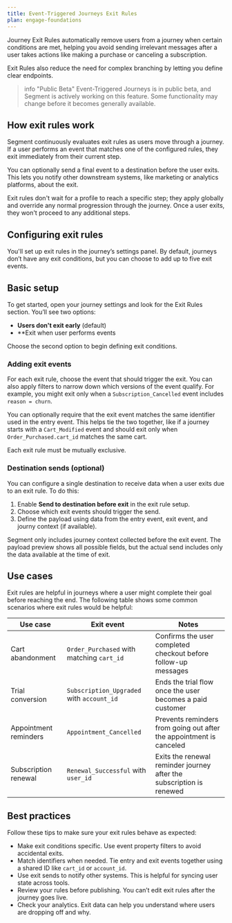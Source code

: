 ```yaml
---
title: Event-Triggered Journeys Exit Rules
plan: engage-foundations
---
```


Journey Exit Rules automatically remove users from a journey when certain conditions are met, helping you avoid sending irrelevant messages after a user takes actions like making a purchase or canceling a subscription. 

Exit Rules also reduce the need for complex branching by letting you define clear endpoints.

> info "Public Beta"
> Event-Triggered Journeys is in public beta, and Segment is actively working on this feature. Some functionality may change before it becomes generally available.

## How exit rules work

Segment continuously evaluates exit rules as users move through a journey. If a user performs an event that matches one of the configured rules, they exit immediately from their current step.

You can optionally send a final event to a destination before the user exits. This lets you notify other downstream systems, like marketing or analytics platforms, about the exit.

Exit rules don't wait for a profile to reach a specific step; they apply globally and override any normal progression through the journey. Once a user exits, they won't proceed to any additional steps.

## Configuring exit rules

You'll set up exit rules in the journey’s settings panel. By default, journeys don’t have any exit conditions, but you can choose to add up to five exit events.

## Basic setup

To get started, open your journey settings and look for the Exit Rules section. You’ll see two options:

- **Users don't exit early** (default)
- **Exit when user performs events

Choose the second option to begin defining exit conditions.

### Adding exit events

For each exit rule, choose the event that should trigger the exit. You can also apply filters to narrow down which versions of the event qualify. For example, you might exit only when a `Subscription_Cancelled` event includes `reason = churn`.

You can optionally require that the exit event matches the same identifier used in the entry event. This helps tie the two together, like if a journey starts with a `Cart_Modified` event and should exit only when `Order_Purchased.cart_id` matches the same cart.

Each exit rule must be mutually exclusive. 

### Destination sends (optional)

You can configure a single destination to receive data when a user exits due to an exit rule. To do this:

1. Enable **Send to destination before exit** in the exit rule setup.
2. Choose which exit events should trigger the send.
3. Define the payload using data from the entry event, exit event, and journy context (if available).

Segment only includes journey context collected before the exit event. The payload preview shows all possible fields, but the actual send includes only the data available at the time of exit.

## Use cases

Exit rules are helpful in journeys where a user might complete their goal before reaching the end. The following table shows some common scenarios where exit rules would be helpful:

| Use case              | Exit event                                | Notes                                                                |
| --------------------- | ----------------------------------------- | -------------------------------------------------------------------- |
| Cart abandonment      | `Order_Purchased` with matching `cart_id` | Confirms the user completed checkout before follow-up messages       |
| Trial conversion      | `Subscription_Upgraded` with `account_id` | Ends the trial flow once the user becomes a paid customer            |
| Appointment reminders | `Appointment_Cancelled`                   | Prevents reminders from going out after the appointment is canceled  |
| Subscription renewal  | `Renewal_Successful` with `user_id`       | Exits the renewal reminder journey after the subscription is renewed |


## Best practices

Follow these tips to make sure your exit rules behave as expected:

- Make exit conditions specific. Use event property filters to avoid accidental exits.
- Match identifiers when needed. Tie entry and exit events together using a shared ID like `cart_id` or `account_id`.
- Use exit sends to notify other systems. This is helpful for syncing user state across tools.
- Review your rules before publishing. You can’t edit exit rules after the journey goes live.
- Check your analytics. Exit data can help you understand where users are dropping off and why.

